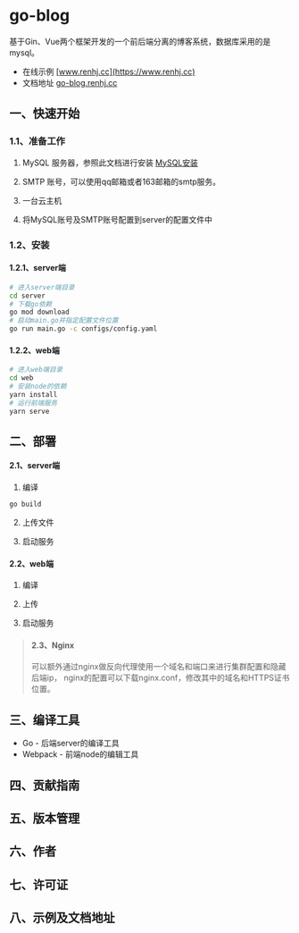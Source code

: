 # go-blog
基于Gin、Vue两个框架开发的一个前后端分离的博客系统，数据库采用的是mysql。

* 在线示例 [www.renhj.cc](https://www.renhj.cc)
* 文档地址 [go-blog.renhj.cc](go-blog.renhj.cc)


## 一、快速开始

### 1.1、准备工作

1. MySQL 服务器，参照此文档进行安装 [MySQL安装]()

2. SMTP 账号，可以使用qq邮箱或者163邮箱的smtp服务。  

3. 一台云主机  

4. 将MySQL账号及SMTP账号配置到server的配置文件中

### 1.2、安装

#### 1.2.1、server端

```bash
# 进入server端目录
cd server
# 下载go依赖
go mod download
# 启动main.go并指定配置文件位置
go run main.go -c configs/config.yaml
```

#### 1.2.2、web端

```bash
# 进入web端目录
cd web
# 安装node的依赖
yarn install
# 运行前端服务
yarn serve
```


## 二、部署

#### 2.1、server端

1. 编译

```bash
go build 
```

2. 上传文件

3. 启动服务

#### 2.2、web端

1. 编译

2. 上传

3. 启动服务

> #### 2.3、Nginx
> 可以额外通过nginx做反向代理使用一个域名和端口来进行集群配置和隐藏后端ip，
> nginx的配置可以下载nginx.conf，修改其中的域名和HTTPS证书位置。

## 三、编译工具

* Go - 后端server的编译工具
* Webpack - 前端node的编辑工具

## 四、贡献指南

## 五、版本管理

## 六、作者

## 七、许可证

## 八、示例及文档地址